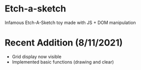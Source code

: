 # Etch-a-sketch
Infamous Etch-A-Sketch toy made with JS + DOM manipulation

# Recent Addition (8/11/2021)
- Grid display now visible
- Implemented basic functions (drawing and clear) 
